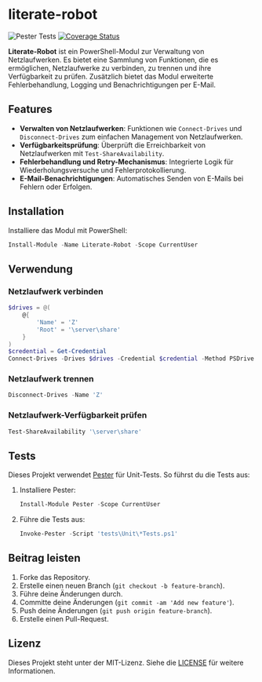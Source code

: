 # literate-robot
![Pester Tests](https://github.com/fjahn78/literate-robot/actions/workflows/test.yml/badge.svg)
[![Coverage Status](https://coveralls.io/repos/github/fjahn78/literate-robot/badge.svg)](https://coveralls.io/github/fjahn78/literate-robot)

**Literate-Robot** ist ein PowerShell-Modul zur Verwaltung von Netzlaufwerken. Es bietet eine Sammlung von Funktionen, die es ermöglichen, Netzlaufwerke zu verbinden, zu trennen und ihre Verfügbarkeit zu prüfen. Zusätzlich bietet das Modul erweiterte Fehlerbehandlung, Logging und Benachrichtigungen per E-Mail.

## Features

- **Verwalten von Netzlaufwerken**: Funktionen wie `Connect-Drives` und `Disconnect-Drives` zum einfachen Management von Netzlaufwerken.
- **Verfügbarkeitsprüfung**: Überprüft die Erreichbarkeit von Netzlaufwerken mit `Test-ShareAvailability`.
- **Fehlerbehandlung und Retry-Mechanismus**: Integrierte Logik für Wiederholungsversuche und Fehlerprotokollierung.
- **E-Mail-Benachrichtigungen**: Automatisches Senden von E-Mails bei Fehlern oder Erfolgen.

## Installation

Installiere das Modul mit PowerShell:

```powershell
Install-Module -Name Literate-Robot -Scope CurrentUser
```

## Verwendung

### Netzlaufwerk verbinden

```powershell
$drives = @(
    @{
        'Name' = 'Z'
        'Root' = '\server\share'
    }
)
$credential = Get-Credential
Connect-Drives -Drives $drives -Credential $credential -Method PSDrive
```

### Netzlaufwerk trennen

```powershell
Disconnect-Drives -Name 'Z'
```

### Netzlaufwerk-Verfügbarkeit prüfen

```powershell
Test-ShareAvailability '\server\share'
```

## Tests

Dieses Projekt verwendet [Pester](https://pester.dev/) für Unit-Tests. So führst du die Tests aus:

1. Installiere Pester:

   ```powershell
   Install-Module Pester -Scope CurrentUser
   ```

2. Führe die Tests aus:

   ```powershell
   Invoke-Pester -Script 'tests\Unit\*Tests.ps1'
   ```

## Beitrag leisten

1. Forke das Repository.
2. Erstelle einen neuen Branch (`git checkout -b feature-branch`).
3. Führe deine Änderungen durch.
4. Committe deine Änderungen (`git commit -am 'Add new feature'`).
5. Push deine Änderungen (`git push origin feature-branch`).
6. Erstelle einen Pull-Request.

## Lizenz

Dieses Projekt steht unter der MIT-Lizenz. Siehe die [LICENSE](LICENSE) für weitere Informationen.

